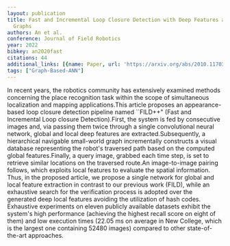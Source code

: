 ```yaml
---
layout: publication
title: Fast and Incremental Loop Closure Detection with Deep Features and Proximity
  Graphs
authors: An et al.
conference: Journal of Field Robotics
year: 2022
bibkey: an2020fast
citations: 44
additional_links: [{name: Paper, url: 'https://arxiv.org/abs/2010.11703'}]
tags: ["Graph-Based-ANN"]
---
```

In recent years, the robotics community has extensively examined methods
concerning the place recognition task within the scope of simultaneous
localization and mapping applications.This article proposes an appearance-based
loop closure detection pipeline named ``FILD++" (Fast and Incremental Loop
closure Detection).First, the system is fed by consecutive images and, via
passing them twice through a single convolutional neural network, global and
local deep features are extracted.Subsequently, a hierarchical navigable
small-world graph incrementally constructs a visual database representing the
robot's traversed path based on the computed global features.Finally, a query
image, grabbed each time step, is set to retrieve similar locations on the
traversed route.An image-to-image pairing follows, which exploits local
features to evaluate the spatial information. Thus, in the proposed article, we
propose a single network for global and local feature extraction in contrast to
our previous work (FILD), while an exhaustive search for the verification
process is adopted over the generated deep local features avoiding the
utilization of hash codes. Exhaustive experiments on eleven publicly available
datasets exhibit the system's high performance (achieving the highest recall
score on eight of them) and low execution times (22.05 ms on average in New
College, which is the largest one containing 52480 images) compared to other
state-of-the-art approaches.
